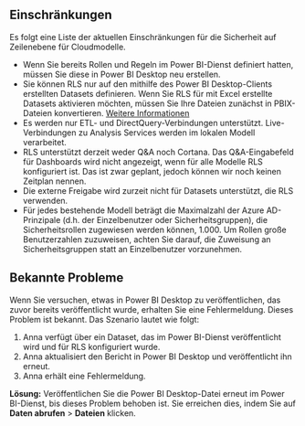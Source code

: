 ## <a name="limitations"></a>Einschränkungen
Es folgt eine Liste der aktuellen Einschränkungen für die Sicherheit auf Zeilenebene für Cloudmodelle.

* Wenn Sie bereits Rollen und Regeln im Power BI-Dienst definiert hatten, müssen Sie diese in Power BI Desktop neu erstellen.
* Sie können RLS nur auf den mithilfe des Power BI Desktop-Clients erstellten Datasets definieren. Wenn Sie RLS für mit Excel erstellte Datasets aktivieren möchten, müssen Sie Ihre Dateien zunächst in PBIX-Dateien konvertieren. [Weitere Informationen](../desktop-import-excel-workbooks.md)
* Es werden nur ETL- und DirectQuery-Verbindungen unterstützt. Live-Verbindungen zu Analysis Services werden im lokalen Modell verarbeitet.
* RLS unterstützt derzeit weder Q&A noch Cortana. Das Q&A-Eingabefeld für Dashboards wird nicht angezeigt, wenn für alle Modelle RLS konfiguriert ist. Das ist zwar geplant, jedoch können wir noch keinen Zeitplan nennen.
* Die externe Freigabe wird zurzeit nicht für Datasets unterstützt, die RLS verwenden.
* Für jedes bestehende Modell beträgt die Maximalzahl der Azure AD-Prinzipale (d.h. der Einzelbenutzer oder Sicherheitsgruppen), die Sicherheitsrollen zugewiesen werden können, 1.000. Um Rollen große Benutzerzahlen zuzuweisen, achten Sie darauf, die Zuweisung an Sicherheitsgruppen statt an Einzelbenutzer vorzunehmen.

## <a name="known-issues"></a>Bekannte Probleme
Wenn Sie versuchen, etwas in Power BI Desktop zu veröffentlichen, das zuvor bereits veröffentlicht wurde, erhalten Sie eine Fehlermeldung. Dieses Problem ist bekannt. Das Szenario lautet wie folgt:

1. Anna verfügt über ein Dataset, das im Power BI-Dienst veröffentlicht wird und für RLS konfiguriert wurde.
2. Anna aktualisiert den Bericht in Power BI Desktop und veröffentlicht ihn erneut.
3. Anna erhält eine Fehlermeldung.

**Lösung:** Veröffentlichen Sie die Power BI Desktop-Datei erneut im Power BI-Dienst, bis dieses Problem behoben ist. Sie erreichen dies, indem Sie auf **Daten abrufen** > **Dateien** klicken. 

